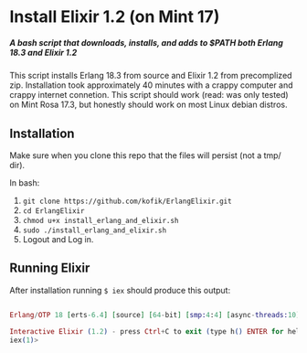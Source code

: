 Install Elixir 1.2 (on Mint 17)
=================================

##### A bash script that downloads, installs, and adds to $PATH both Erlang 18.3 and Elixir 1.2

This script installs Erlang 18.3 from source and Elixir 1.2
from precomplized zip. Installation took approximately
40 minutes with a crappy computer and crappy internet connetion.
This script should work (read: was only tested) on Mint
Rosa 17.3, but honestly should work on most Linux debian distros.

Installation
------------

Make sure when you clone this repo that the files will persist (not a tmp/ dir).

In bash:

1. ```git clone https://github.com/kofik/ErlangElixir.git```
1. ```cd ErlangElixir```
1. ```chmod u+x install_erlang_and_elixir.sh```
1. ```sudo ./install_erlang_and_elixir.sh```
1. Logout and Log in.

Running Elixir
--------------

After installation running ```$ iex``` should produce this output:

```elixir

Erlang/OTP 18 [erts-6.4] [source] [64-bit] [smp:4:4] [async-threads:10] [hipe] [kernel-poll:false]

Interactive Elixir (1.2) - press Ctrl+C to exit (type h() ENTER for help)
iex(1)> 

